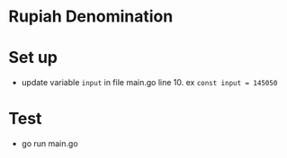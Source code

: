 # Rupiah Denomination

# Set up 
- update variable `input` in file main.go line 10. ex `const input = 145050`

# Test
- go run main.go